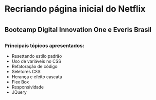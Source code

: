 <h1> Recriando página inicial do Netflix<h1>

<h2> Bootcamp Digital Innovation One e Everis Brasil <h2>
  
  <h3> Principais tópicos apresentados:</h3>  
  <ul>
    <li>Resettando estilo padrão</li>
    <li>Uso de variáveis no CSS</li>
    <li>Refatoração de código</li>
    <li>Seletores CSS</li>
    <li>Herança e efeito cascata</li>
    <li>Flex Box</li>
    <li>Responsividade</li>
    <li>JQuery</li>
  </ul>

